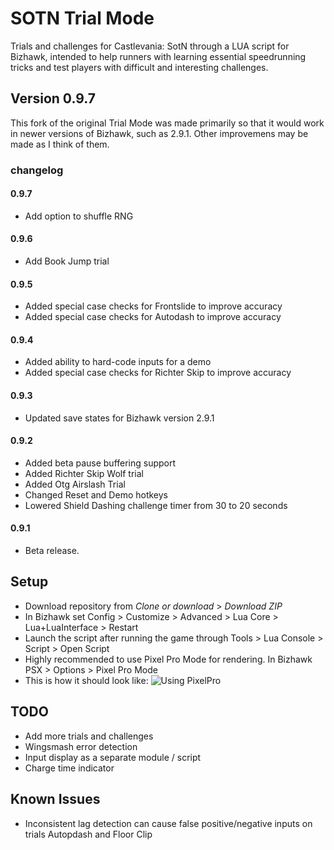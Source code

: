 # SOTN Trial Mode
Trials and challenges for Castlevania: SotN through a LUA script for Bizhawk, intended to help runners with learning essential speedrunning tricks and test players with difficult and interesting challenges.

## Version 0.9.7
This fork of the original Trial Mode was made primarily so that it would work in newer versions of Bizhawk, such as 2.9.1. Other improvemens may be made as I think of them.

### changelog

#### 0.9.7
* Add option to shuffle RNG

#### 0.9.6
* Add Book Jump trial

#### 0.9.5
* Added special case checks for Frontslide to improve accuracy
* Added special case checks for Autodash to improve accuracy

#### 0.9.4
* Added ability to hard-code inputs for a demo
* Added special case checks for Richter Skip to improve accuracy

#### 0.9.3
* Updated save states for Bizhawk version 2.9.1

#### 0.9.2
* Added beta pause buffering support
* Added Richter Skip Wolf trial
* Added Otg Airslash Trial
* Changed Reset and Demo hotkeys
* Lowered Shield Dashing challenge timer from 30 to 20 seconds

#### 0.9.1
* Beta release.

## Setup
* Download repository from *Clone or download* > *Download ZIP*
* In Bizhawk set Config > Customize > Advanced > Lua Core > Lua+LuaInterface > Restart
* Launch the script after running the game through Tools > Lua Console > Script > Open Script
* Highly recommended to use Pixel Pro Mode for rendering. In Bizhawk PSX > Options > Pixel Pro Mode
* This is how it should look like:
![Using PixelPro](https://i.imgur.com/nbSWYtf.png)

## TODO
* Add more trials and challenges
* Wingsmash error detection
* Input display as a separate module / script
* Charge time indicator

## Known Issues
* Inconsistent lag detection can cause false positive/negative inputs on trials Autopdash and Floor Clip
